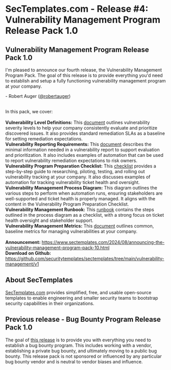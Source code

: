 # SecTemplates.com - Release #4: Vulnerability Management Program Release Pack 1.0


## Vulnerability Management Program Release Pack 1.0
I'm pleased to announce our fourth release, the Vulnerability Management Program Pack. The goal of this release is to provide everything you'd need to establish and setup a fully functioning vulnerability management program at your company.

&#45; Robert Auger (<a href="https://x.com/robertauger">@robertauger</a>)<br><br>

In this pack, we cover:<br><br>
<b>Vulnerability Level Definitions:</b> This <a href="./Vulnerability_management_definitions.md">document</a> outlines vulnerability severity levels to help your company consistently evaluate and prioritize discovered issues. It also provides standard remediation SLAs as a baseline for setting remediation expectations.<br>
<b>Vulnerability Reporting Requirements:</b> This <a href="./Vulnerability_reporting_requirements.md">document</a> describes the minimal information needed in a vulnerability report to support evaluation and prioritization. It also includes examples of automation that can be used to report vulnerability remediation expectations to risk owners.<br>
<b>Vulnerability Program Preparation Checklist:</b> This <a href="./Vulnerability_management_preparation_checklist.md">checklist</a> provides a step-by-step guide to researching, piloting, testing, and rolling out vulnerability tracking at your company. It also discusses examples of automation for tracking vulnerability ticket health and oversight.<br>
<b>Vulnerability Management Process Diagram:</b> This diagram outlines the various steps to perform when automation runs, ensuring stakeholders are well-supported and ticket health is properly managed. It aligns with the content in the Vulnerability Program Preparation Checklist.<br>
<b>Vulnerability Management Runbook:</b> This <a href="./Vulnerability_management_runbook.md">runbook</a> contains the steps outlined in the process diagram as a checklist, with a strong focus on ticket health oversight and stakeholder support.<br>
<b>Vulnerability Management Metrics:</b> This <a href="./Vulnerability_management_metrics.md">document</a> outlines common, baseline metrics for managing vulnerabilities at your company.<br>
<br>
<b>Announcement:</b> <a href=" https://www.sectemplates.com/2024/08/announcing-the-vulnerability-management-program-pack-10.html">https://www.sectemplates.com/2024/08/announcing-the-vulnerability-management-program-pack-10.html</a><br>
<b>Download on Github:</b> <a href="https://github.com/securitytemplates/sectemplates/tree/main/vulnerability-management/v1">https://github.com/securitytemplates/sectemplates/tree/main/vulnerability-management/v1</a><Br>

## About SecTemplates
<a href="https://www.sectemplates.com/">SecTemplates.com</A> provides simplified, free, and usable open-source templates to enable engineering and smaller security teams to bootstrap security capabilities in their organizations.

## Previous release - Bug Bounty Program Release Pack 1.0
The goal of <a href="https://www.sectemplates.com/2024/07/announcing-the-bug-bounty-program-pack-10.html">this release</a> is to provide you with everything you need to establish a bug bounty program. This includes working with a vendor, establishing a private bug bounty, and ultimately moving to a public bug bounty. This release pack is not sponsored or influenced by any particular bug bounty vendor and is neutral to vendor biases and influence.
